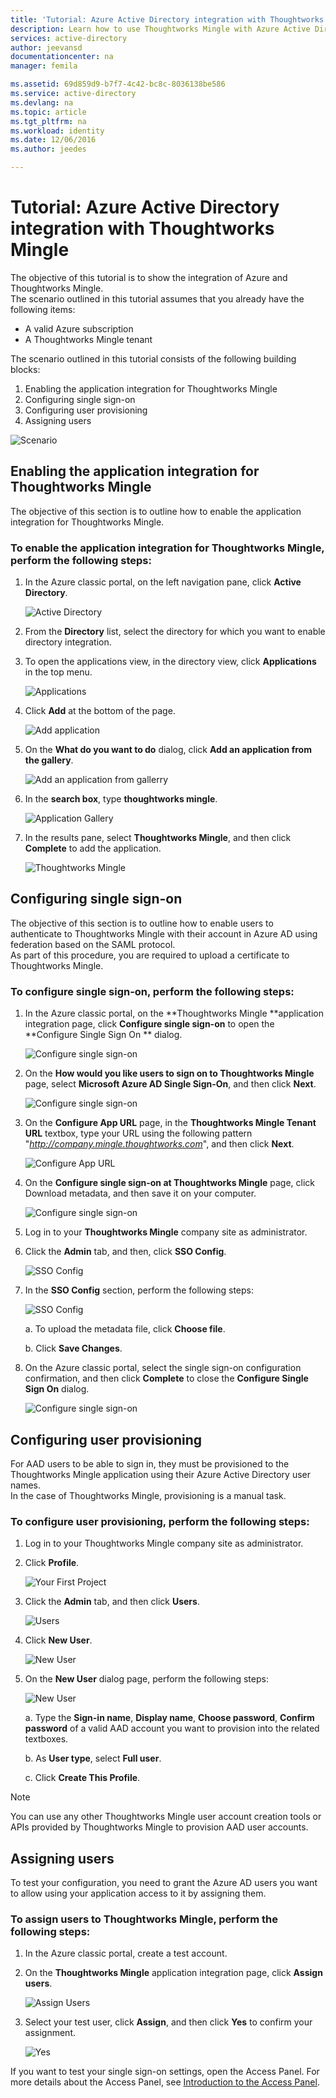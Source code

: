 ```yaml
---
title: 'Tutorial: Azure Active Directory integration with Thoughtworks Mingle | Microsoft Docs'
description: Learn how to use Thoughtworks Mingle with Azure Active Directory to enable single sign-on, automated provisioning, and more!
services: active-directory
author: jeevansd
documentationcenter: na
manager: femila

ms.assetid: 69d859d9-b7f7-4c42-bc8c-8036138be586
ms.service: active-directory
ms.devlang: na
ms.topic: article
ms.tgt_pltfrm: na
ms.workload: identity
ms.date: 12/06/2016
ms.author: jeedes

---
```

# Tutorial: Azure Active Directory integration with Thoughtworks Mingle
The objective of this tutorial is to show the integration of Azure and Thoughtworks Mingle.  
The scenario outlined in this tutorial assumes that you already have the following items:

* A valid Azure subscription
* A Thoughtworks Mingle tenant

The scenario outlined in this tutorial consists of the following building blocks:

1. Enabling the application integration for Thoughtworks Mingle
2. Configuring single sign-on
3. Configuring user provisioning
4. Assigning users

![Scenario](./media/active-directory-saas-thoughtworks-mingle-tutorial/IC785150.png "Scenario")

## Enabling the application integration for Thoughtworks Mingle
The objective of this section is to outline how to enable the application integration for Thoughtworks Mingle.

### To enable the application integration for Thoughtworks Mingle, perform the following steps:
1. In the Azure classic portal, on the left navigation pane, click **Active Directory**.
   
    ![Active Directory](./media/active-directory-saas-thoughtworks-mingle-tutorial/IC700993.png "Active Directory")

2. From the **Directory** list, select the directory for which you want to enable directory integration.

3. To open the applications view, in the directory view, click **Applications** in the top menu.
   
    ![Applications](./media/active-directory-saas-thoughtworks-mingle-tutorial/IC700994.png "Applications")

4. Click **Add** at the bottom of the page.
   
    ![Add application](./media/active-directory-saas-thoughtworks-mingle-tutorial/IC749321.png "Add application")

5. On the **What do you want to do** dialog, click **Add an application from the gallery**.
   
    ![Add an application from gallerry](./media/active-directory-saas-thoughtworks-mingle-tutorial/IC749322.png "Add an application from gallerry")

6. In the **search box**, type **thoughtworks mingle**.
   
    ![Application Gallery](./media/active-directory-saas-thoughtworks-mingle-tutorial/IC785151.png "Application Gallery")

7. In the results pane, select **Thoughtworks Mingle**, and then click **Complete** to add the application.
   
    ![Thoughtworks Mingle](./media/active-directory-saas-thoughtworks-mingle-tutorial/IC785152.png "Thoughtworks Mingle")

## Configuring single sign-on
The objective of this section is to outline how to enable users to authenticate to Thoughtworks Mingle with their account in Azure AD using federation based on the SAML protocol.  
As part of this procedure, you are required to upload a certificate to Thoughtworks Mingle.

### To configure single sign-on, perform the following steps:
1. In the Azure classic portal, on the **Thoughtworks Mingle **application integration page, click **Configure single sign-on** to open the **Configure Single Sign On ** dialog.
   
    ![Configure single sign-on](./media/active-directory-saas-thoughtworks-mingle-tutorial/IC785153.png "Configure single sign-on")

2. On the **How would you like users to sign on to Thoughtworks Mingle** page, select **Microsoft Azure AD Single Sign-On**, and then click **Next**.
   
    ![Configure single sign-on](./media/active-directory-saas-thoughtworks-mingle-tutorial/IC785154.png "Configure single sign-on")

3. On the **Configure App URL** page, in the **Thoughtworks Mingle Tenant URL** textbox, type your URL using the following pattern "*http://company.mingle.thoughtworks.com*", and then click **Next**.
   
    ![Configure App URL](./media/active-directory-saas-thoughtworks-mingle-tutorial/IC785155.png "Configure App URL")

4. On the **Configure single sign-on at Thoughtworks Mingle** page, click Download metadata, and then save it on your computer.
   
    ![Configure single sign-on](./media/active-directory-saas-thoughtworks-mingle-tutorial/IC785156.png "Configure single sign-on")

5. Log in to your **Thoughtworks Mingle** company site as administrator.

6. Click the **Admin** tab, and then, click **SSO Config**.
   
    ![SSO Config](./media/active-directory-saas-thoughtworks-mingle-tutorial/IC785157.png "SSO Config")

7. In the **SSO Config** section, perform the following steps:
   
    ![SSO Config](./media/active-directory-saas-thoughtworks-mingle-tutorial/IC785158.png "SSO Config")
   
    a. To upload the metadata file, click **Choose file**.
   
    b. Click **Save Changes**.

8. On the Azure classic portal, select the single sign-on configuration confirmation, and then click **Complete** to close the **Configure Single Sign On** dialog.
   
    ![Configure single sign-on](./media/active-directory-saas-thoughtworks-mingle-tutorial/IC785159.png "Configure single sign-on")

## Configuring user provisioning
For AAD users to be able to sign in, they must be provisioned to the Thoughtworks Mingle application using their Azure Active Directory user names.  
In the case of Thoughtworks Mingle, provisioning is a manual task.

### To configure user provisioning, perform the following steps:
1. Log in to your Thoughtworks Mingle company site as administrator.

2. Click **Profile**.
   
    ![Your First Project](./media/active-directory-saas-thoughtworks-mingle-tutorial/IC785160.png "Your First Project")

3. Click the **Admin** tab, and then click **Users**.
   
    ![Users](./media/active-directory-saas-thoughtworks-mingle-tutorial/IC785161.png "Users")

4. Click **New User**.
   
    ![New User](./media/active-directory-saas-thoughtworks-mingle-tutorial/IC785162.png "New User")

5. On the **New User** dialog page, perform the following steps:
   
    ![New User](./media/active-directory-saas-thoughtworks-mingle-tutorial/IC785163.png "New User")
   
    a. Type the **Sign-in name**, **Display name**, **Choose password**, **Confirm password** of a valid AAD account you want to provision into the related textboxes.
   
    b. As **User type**, select **Full user**.
   
    c. Click **Create This Profile**.

> [!NOTE]
> You can use any other Thoughtworks Mingle user account creation tools or APIs provided by Thoughtworks Mingle to provision AAD user accounts.
> 
> 

## Assigning users
To test your configuration, you need to grant the Azure AD users you want to allow using your application access to it by assigning them.

### To assign users to Thoughtworks Mingle, perform the following steps:
1. In the Azure classic portal, create a test account.

2. On the **Thoughtworks Mingle** application integration page, click **Assign users**.
   
    ![Assign Users](./media/active-directory-saas-thoughtworks-mingle-tutorial/IC785164.png "Assign Users")

3. Select your test user, click **Assign**, and then click **Yes** to confirm your assignment.
   
    ![Yes](./media/active-directory-saas-thoughtworks-mingle-tutorial/IC767830.png "Yes")

If you want to test your single sign-on settings, open the Access Panel. For more details about the Access Panel, see [Introduction to the Access Panel](active-directory-saas-access-panel-introduction.md).

